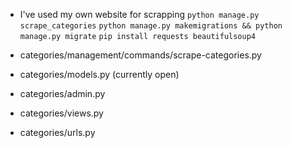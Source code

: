 * I've used my own website for scrapping
`python manage.py scrape_categories`
`python manage.py makemigrations && python manage.py migrate`
`pip install requests beautifulsoup4`

* categories/management/commands/scrape-categories.py

* categories/models.py (currently open)
* categories/admin.py
* categories/views.py
* categories/urls.py

